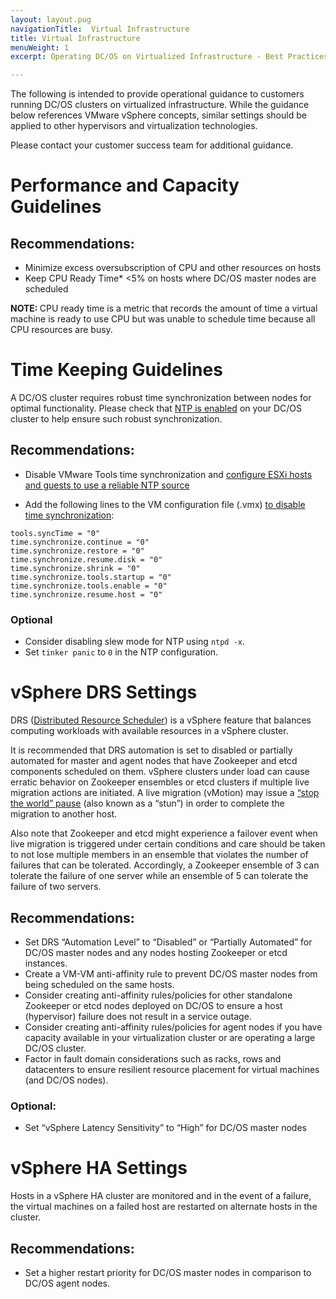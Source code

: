 ```yaml
---
layout: layout.pug
navigationTitle:  Virtual Infrastructure
title: Virtual Infrastructure
menuWeight: 1
excerpt: Operating DC/OS on Virtualized Infrastructure - Best Practices

---
```


The following is intended to provide operational guidance to customers running DC/OS clusters on virtualized infrastructure. While the guidance below references VMware vSphere concepts, similar settings should be applied to other hypervisors and virtualization technologies.

Please contact your customer success team for additional guidance.

# Performance and Capacity Guidelines

## Recommendations:

  - Minimize excess oversubscription of CPU and other resources on hosts
  - Keep CPU Ready Time* <5% on hosts where DC/OS master nodes are scheduled

<p class="message--note"><strong>NOTE: </strong>CPU ready time is a metric that records the amount of time a virtual machine is ready to use CPU but was unable to schedule time because all CPU resources are busy.</p>

# Time Keeping Guidelines

A DC/OS cluster requires robust time synchronization between nodes for optimal functionality. Please check that [NTP is enabled](/mesosphere/dcos/2.2/installing/production/system-requirements/#synchronize-time-for-all-nodes-in-the-cluster) on your DC/OS cluster to help ensure such robust synchronization.

## Recommendations:

  - Disable VMware Tools time synchronization and [configure ESXi hosts and guests to use a reliable NTP source](https://blogs.vmware.com/vsphere/2018/07/timekeeping-within-esxi.html)

  -  Add the following lines to the VM configuration file (.vmx) [to disable time synchronization](https://kb.vmware.com/s/article/1189):

  ```
  tools.syncTime = "0"
  time.synchronize.continue = "0"
  time.synchronize.restore = "0"
  time.synchronize.resume.disk = "0"
  time.synchronize.shrink = "0"
  time.synchronize.tools.startup = "0"
  time.synchronize.tools.enable = "0"
  time.synchronize.resume.host = "0"
  ```

 ### Optional

 - Consider disabling slew mode for NTP using `ntpd -x`.
 - Set `tinker panic` to `0` in the NTP configuration.

# vSphere DRS Settings

DRS ([Distributed Resource Scheduler](https://www.vmware.com/products/vsphere/drs-dpm.html)) is a vSphere feature that balances computing workloads with available resources in a vSphere cluster.

It is recommended that DRS automation is set to disabled or partially automated for master and agent nodes that have Zookeeper and etcd components scheduled on them. vSphere clusters under load can cause erratic behavior on Zookeeper ensembles or etcd clusters if multiple live migration actions are initiated. A live migration (vMotion) may issue a [“stop the world” pause](https://cormachogan.com/2015/04/28/when-and-why-do-we-stun-a-virtual-machine/) (also known as a “stun”) in order to complete the migration to another host.

Also note that Zookeeper and etcd might experience a failover event when live migration is triggered under certain conditions and care should be taken to not lose multiple members in an ensemble that violates the number of failures that can be tolerated. Accordingly, a Zookeeper ensemble of 3 can tolerate the failure of one server while an ensemble of 5 can tolerate the failure of two servers.

## Recommendations:

- Set DRS “Automation Level” to “Disabled” or “Partially Automated” for DC/OS master nodes and any nodes hosting Zookeeper or etcd instances.
- Create a VM-VM anti-affinity rule to prevent DC/OS master nodes from being scheduled on the same hosts.
- Consider creating anti-affinity rules/policies for other standalone Zookeeper or etcd nodes deployed on DC/OS to ensure a host (hypervisor) failure does not result in a service outage.
- Consider creating anti-affinity rules/policies for agent nodes if you have capacity available in your virtualization cluster or are operating a large DC/OS cluster.
- Factor in fault domain considerations such as racks, rows and datacenters to ensure resilient resource placement for virtual machines (and DC/OS nodes).

### Optional:

- Set “vSphere Latency Sensitivity” to “High” for DC/OS master nodes

# vSphere HA Settings

Hosts in a vSphere HA cluster are monitored and in the event of a failure, the virtual machines on a failed host are restarted on alternate hosts in the cluster.

## Recommendations:

- Set a higher restart priority for DC/OS master nodes in comparison to DC/OS agent nodes.
